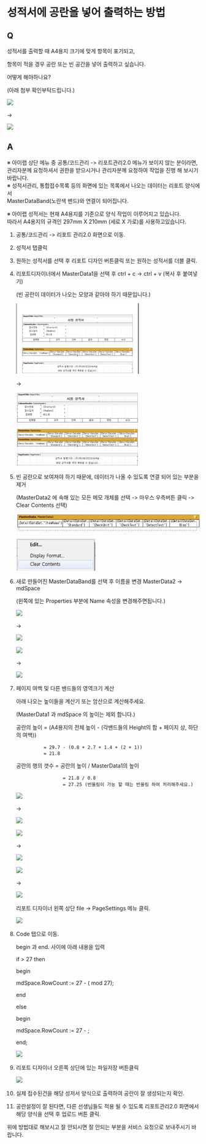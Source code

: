 # 성적서에 공란을 넣어 출력하는 방법

## Q

성적서를 출력할 때 A4용지 크기에 맞게 항목이 표기되고,

항목이 적을 경우 공란 또는 빈 공간을 넣어 출력하고 싶습니다.

어떻게 해야하나요?

\(아래 첨부 확인부탁드립니다.\)

![](https://github.com/wooritech/ilab-user-manual/tree/ccd67ba3c673210c7b8ed25f93692c7b2dd1afa3/assets/faq/002-17/01공란이_없는_양식.1.png)

-&gt; 

![](https://github.com/wooritech/ilab-user-manual/tree/ccd67ba3c673210c7b8ed25f93692c7b2dd1afa3/assets/faq/002-17/02잘못된_행계산.1.png)

## A

※ 아이랩 상단 메뉴 중 공통/코드관리 -&gt; 리포트관리2.0 메뉴가 보이지 않는 분이라면,  
관리자분께 요청하셔서 권한을 받으시거나 관리자분께 요청하여 작업을 진행 해 보시기 바랍니다.  
※ 성적서관리, 통합접수목록 등의 화면에 있는 목록에서 나오는 데이터는 리포트 양식에서  
MasterDataBand\(노란색 밴드\)와 연결이 되어집니다.

※ 아이랩 성적서는 현재 A4용지를 기준으로 양식 작업이 이루어지고 있습니다.  
따라서 A4용지의 규격인 297mm X 210mm \(세로 X 가로\)를 사용하고있습니다.

1. 공통/코드관리 -&gt; 리포트 관리2.0 화면으로 이동.  
2. 성적서 탭클릭  
3. 원하는 성적서를 선택 후 리포트 디자인 버튼클릭 또는 원하는 성적서를 더블 클릭.  
4. 리포트디자이너에서 MasterData1을 선택 후 ctrl + c -&gt; ctrl + v \(복사 후 붙여넣기\)  

   \(빈 공란이 데이터가 나오는 모양과 같아야 하기 때문입니다.\)  

   ![](../.gitbook/assets/03%20%2832%29.png)

   -&gt;

   ![](../.gitbook/assets/04-2%20%281%29.png)

5. 빈 공란으로 보여져야 하기 때문에, 데이터가 나올 수 있도록 연결 되어 있는 부분을 제거  

   \(MasterData2 에 속해 있는 모든 메모 개체를 선택 -&gt; 마우스 우측버튼 클릭 -&gt; Clear Contents 선택\)  

   ![](../.gitbook/assets/05%20%289%29.png)

   ![](../.gitbook/assets/06clearcontents%20%281%29.png)

6. 새로 만들어진 MasterDataBand를 선택 후 이름을 변경 MasterData2 -&gt; mdSpace  

   \(왼쪽에 있는 Properties 부분에 Name 속성을 변경해주면됩니다.\)  

   ![](https://github.com/wooritech/ilab-user-manual/tree/ccd67ba3c673210c7b8ed25f93692c7b2dd1afa3/assets/faq/002-17/07mdSpace1.png)

   -&gt; 

   ![](https://github.com/wooritech/ilab-user-manual/tree/ccd67ba3c673210c7b8ed25f93692c7b2dd1afa3/assets/faq/002-17/07mdSpace.png)

   ![](https://github.com/wooritech/ilab-user-manual/tree/ccd67ba3c673210c7b8ed25f93692c7b2dd1afa3/assets/faq/002-17/07mdSpace2.png)

   -&gt; 

   ![](https://github.com/wooritech/ilab-user-manual/tree/ccd67ba3c673210c7b8ed25f93692c7b2dd1afa3/assets/faq/002-17/07mdSpace3.png)

7. 페이지 여백 및 다른 밴드들의 영역크기 계산  

   아래 나오는 높이들을 계산기 또는 암산으로 계산해주세요.  

   \(MasterData1 과 mdSpace 의 높이는 제외 합니다.\)  

   공란의 높이 = \(A4용지의 전체 높이 - \(각밴드들의 Height의 합 + 페이지 상, 하단의 여백\)\)  

   ```text
             = 29.7 - (0.8 + 2.7 + 1.4 + (2 + 1))  
             = 21.8  
   ```

   공란의 행의 갯수 = 공란의 높이 / MasterData1의 높이  

   ```text
                    = 21.8 / 0.8  
                    = 27.25 (반올림이 가능 할 때는 반올림 하여 처리해주세요.)  
   ```

   ![](https://github.com/wooritech/ilab-user-manual/tree/ccd67ba3c673210c7b8ed25f93692c7b2dd1afa3/assets/faq/002-17/08ReportTitleHeight.png)

   -&gt; 

   ![](https://github.com/wooritech/ilab-user-manual/tree/ccd67ba3c673210c7b8ed25f93692c7b2dd1afa3/assets/faq/002-17/09ReportTitle.png)

   ![](https://github.com/wooritech/ilab-user-manual/tree/ccd67ba3c673210c7b8ed25f93692c7b2dd1afa3/assets/faq/002-17/10ColumnHeader.png)

   -&gt; 

   ![](https://github.com/wooritech/ilab-user-manual/tree/ccd67ba3c673210c7b8ed25f93692c7b2dd1afa3/assets/faq/002-17/11ColumnHeaderHeight.png)

   ![](https://github.com/wooritech/ilab-user-manual/tree/ccd67ba3c673210c7b8ed25f93692c7b2dd1afa3/assets/faq/002-17/12Pagefooter.png)

   -&gt; 

   ![](https://github.com/wooritech/ilab-user-manual/tree/ccd67ba3c673210c7b8ed25f93692c7b2dd1afa3/assets/faq/002-17/13PagefooterHeight.png)

   리포트 디자이너 왼쪽 상단 file -&gt; PageSettings 메뉴 클릭.  

   ![](https://github.com/wooritech/ilab-user-manual/tree/ccd67ba3c673210c7b8ed25f93692c7b2dd1afa3/assets/faq/002-17/14PageSettings.png)

8. Code 탭으로 이동.  

   begin 과 end. 사이에 아래 내용을 입력  

   if  &gt; 27 then  

   begin  

    mdSpace.RowCount := 27 - \( mod 27\);  

   end  

   else  

   begin  

    mdSpace.RowCount := 27 - ;  

   end;  

   ![](https://github.com/wooritech/ilab-user-manual/tree/ccd67ba3c673210c7b8ed25f93692c7b2dd1afa3/assets/faq/002-17/15코딩.png)

9. 리포트 디자이너 오른쪽 상단에 있는 파일저장 버튼클릭  

   ![](https://github.com/wooritech/ilab-user-manual/tree/ccd67ba3c673210c7b8ed25f93692c7b2dd1afa3/assets/faq/002-17/16파일저장.png)

10. 실제 접수된건을 해당 성저서 양식으로 출력하여 공란이 잘 생성되는지 확인.  
11. 공란설정이 잘 된다면, 다른 선생님들도 적용 될 수 있도록 리포트관리2.0 화면에서 해당 양식을 선택 후 업로드 버튼 클릭.  

위에 방법대로 해보시고 잘 안되시면 잘 안되는 부분을 서비스 요청으로 보내주시기 바랍니다.

